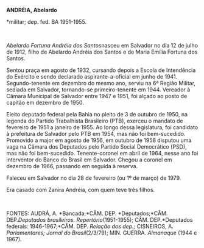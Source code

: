 **ANDRÉIA, Abelardo**

\*militar; dep. fed. BA 1951-1955.

 

*Abelardo Fortuna Andréia dos Santos*nasceu em Salvador no dia 12 de
julho de 1912, filho de Abelardo Andréia dos Santos e de Maria Emília
Fortuna dos Santos.

Sentou praça em agosto de 1932, cursando depois a Escola de Intendência
do Exército e sendo declarado aspirante-a-oficial em junho de 1941.
Segundo-tenente em dezembro do mesmo ano, serviu na 6ª Região Militar,
sediada em Salvador, tornando-se primeiro-tenente em 1944. Vereador à
Câmara Municipal de Salvador entre 1947 e 1951, foi alçado ao posto de
capitão em dezembro de 1950.

Eleito deputado federal pela Bahia no pleito de 3 de outubro de 1950, na
legenda do Partido Trabalhista Brasileiro (PTB), exerceu o mandato de
fevereiro de 1951 a janeiro de 1955. Ao longo dessa legislatura, foi
candidato à prefeitura de Salvador pelo PTB em 1954, mas não foi
bem-sucedido. Promovido a major em agosto de 1956, em outubro de 1958
disputou uma vaga na Câmara dos Deputados pelo Partido Social
Democrático (PSD), mas não foi bem-sucedido. Tenente-coronel em abril de
1964, nesse ano foi interventor do Banco do Brasil em Salvador. Chegou a
coronel em dezembro de 1966, passando em seguida à reserva.

Faleceu em Salvador no dia 28 de fevereiro (ou 1º de março) de 1979.

Era casado com Zanira Andréia, com quem teve três filhos.

 

FONTES: AUDRÁ, A. *Bancada;*CÂM. DEP. *Deputados;*CÂM. DEP.*Deputados
brasileiros. Repertório*(1951-1955); CÂM. DEP.*Deputados federais:
1946-1967;*CÂM. DEP. *Relação dos dep.;* CISNEIROS, A. *Parlamentares;
Jornal do* *Brasil*(2/3/79); MIN. GUERRA. *Almanaque* (1944 e 1967).

 
